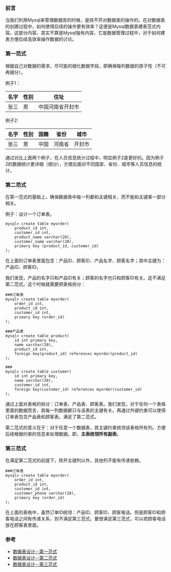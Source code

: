 
### 前言

当我们利用Mysql来管理数据库的时候，是绕不开对数据表的操作的。在对数据表的创建过程中，如何使得后续的操作更有效率？这便是Mysql数据表建表范式内容。这部分内容，其实不算是Mysql独有内容，它是数据管理过程中，对于如何建表方便后续高效率操作数据的讨论。

### 第一范式

根据自己对数据的需求，尽可能的细化数据字段，即确保每列数据的原子性（不可再细分）。

例子1：

| 名字 | 性别 | 住址             |
| ---- | ---- | ---------------- |
| 张三 | 男   | 中国河南省开封市 |

例子2:

| 名字 | 性别 | 国籍 | 省份   | 城市   |
| ---- | ---- | ---- | ------ | ------ |
| 张三 | 男   | 中国 | 河南省 | 开封市 |

通过对比上面两个例子，在人员信息统计过程中，明显例子2是更好的。因为例子2的数据统计更详细（细分），方便后面对不同国家、省份、城市等人员信息的统计。

### 第二范式

在第一范式的基础上，确保数据表中每一列都和主键相关，而不能和主键某一部分相关。

例子：设计一个订单表。

```
mysql> create table myorder(
	product_id int,
	customer_id int,
	product_name varchar(20),
	customer_name varchar(20),
	primary key (product_id, customer_id)
);
```

在上面的订单表里面包含：产品ID、顾客ID、产品名字、顾客名字；其中主键为：产品ID、顾客ID。

我们发现，产品的名字只和产品ID有关；顾客的名字也只和顾客ID有关。这不满足第二范式。这个时候就需要把表格拆分：

```
###订单表
mysql> create table myorder(
	order_id int,
	product_id int,
	customer_id int,
	primary key (order_id)
);

###产品表
mysql> create table product(
	id int primary key,
	name varchar(20),
	product_id int,
	foreign key(product_id) references myorder(product_id)
);

###
mysql> create table customer(
	id int primary key,
	name varchar(20),
	customer_id int,
	foreign key(customer_id) references myorder(customer_id)
);

```

通过上面对表格的拆分：订单表、产品表、顾客表。我们发现，对于任何一个表格里面的数据而言，其每一列数据都只与该表的主键有关。再通过外键约束可以使得订单表包含产品表和顾客表。满足了第二范式。

第二范式的意义在于：对于任意一个数据表，其主键约束统领该表格所有列。方便后续根据约束的信息来处理数据。即，**主表统领所有副表**。

### 第三范式

在满足第二范式的前提下，除开主键列以外，其他列不能有传递依赖。

```
###订单表
mysql> create table myorder(
	order_id int,
	product_id int,
	customer_id int,
	customer_phone varchar(20),
	primary key (order_id)
);
```

在上面的表格中，虽然订单ID统领：产品ID、顾客ID、顾客电话。但是顾客ID和顾客电话之间有传递关系，则不满足第三范式。要想满足第三范式，可以把顾客电话放在顾客表里面。

### 参考

- [数据表设计--第一范式](https://www.bilibili.com/video/BV1Vt411z7wy?p=16)
- [数据表设计--第二范式](https://www.bilibili.com/video/BV1Vt411z7wy?p=17)
- [数据表设计--第三范式](https://www.bilibili.com/video/BV1Vt411z7wy?p=18)

